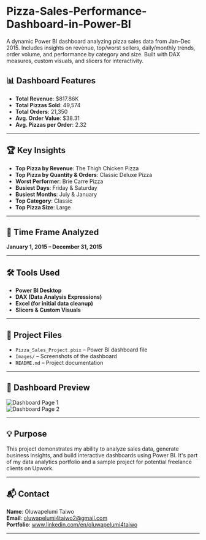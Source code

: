 # Pizza-Sales-Performance-Dashboard-in-Power-BI
A dynamic Power BI dashboard analyzing pizza sales data from Jan–Dec 2015. Includes insights on revenue, top/worst sellers, daily/monthly trends, order volume, and performance by category and size. Built with DAX measures, custom visuals, and slicers for interactivity.

## 📊 Dashboard Features
- **Total Revenue**: $817.86K  
- **Total Pizzas Sold**: 49,574  
- **Total Orders**: 21,350  
- **Avg. Order Value**: $38.31  
- **Avg. Pizzas per Order**: 2.32  

---

## 🏆 Key Insights
- **Top Pizza by Revenue**: The Thigh Chicken Pizza  
- **Top Pizza by Quantity & Orders**: Classic Deluxe Pizza  
- **Worst Performer**: Brie Carre Pizza  
- **Busiest Days**: Friday & Saturday  
- **Busiest Months**: July & January  
- **Top Category**: Classic  
- **Top Pizza Size**: Large  

---

## 📅 Time Frame Analyzed
**January 1, 2015 – December 31, 2015**

---

## 🛠️ Tools Used
- **Power BI Desktop**
- **DAX (Data Analysis Expressions)**
- **Excel (for initial data cleanup)**
- **Slicers & Custom Visuals**

---

## 📂 Project Files
- `Pizza_Sales_Project.pbix` – Power BI dashboard file
- `Images/` – Screenshots of the dashboard
- `README.md` – Project documentation

---

## 📸 Dashboard Preview
![Dashboard Page 1](Images/Dashboard_Page1.png)  
![Dashboard Page 2](Images/Dashboard_Page2.png)

---

## 💡 Purpose
This project demonstrates my ability to analyze sales data, generate business insights, and build interactive dashboards using Power BI. It's part of my data analytics portfolio and a sample project for potential freelance clients on Upwork.

---

## 📬 Contact
**Name**: Oluwapelumi Taiwo  
**Email**: oluwapelumi4taiwo2@gmail.com  
**Portfolio**: www.linkedin.com/en/oluwapelumi4taiwo

---
